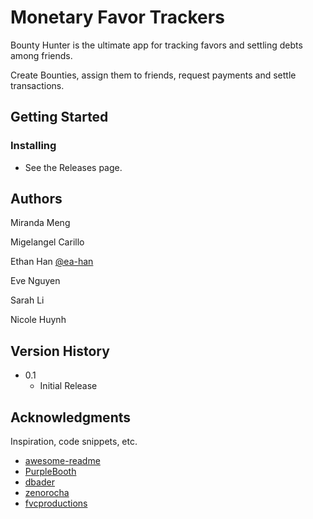 # Monetary Favor Trackers

Bounty Hunter is the ultimate app for tracking favors and settling debts among friends.

Create Bounties, assign them to friends, request payments and settle transactions.

## Getting Started

### Installing

* See the Releases page.

## Authors

Miranda Meng

Migelangel Carillo

Ethan Han
[@ea-han](github.com/ea-han)

Eve Nguyen

Sarah Li

Nicole Huynh


## Version History

* 0.1
    * Initial Release

## Acknowledgments

Inspiration, code snippets, etc.
* [awesome-readme](https://github.com/matiassingers/awesome-readme)
* [PurpleBooth](https://gist.github.com/PurpleBooth/109311bb0361f32d87a2)
* [dbader](https://github.com/dbader/readme-template)
* [zenorocha](https://gist.github.com/zenorocha/4526327)
* [fvcproductions](https://gist.github.com/fvcproductions/1bfc2d4aecb01a834b46)
